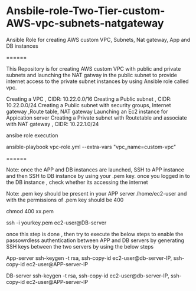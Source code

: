 # Ansbile-role-Two-Tier-custom-AWS-vpc-subnets-natgateway
Ansible Role for  creating AWS custom VPC, Subnets, Nat gateway, App and DB instances 

======

This Repository is for creating AWS custom VPC with public and private subnets and launching the NAT gatway in the public subnet to provide internet access to the private subnet instances by using Ansible role called vpc.

Creating a VPC , CIDR: 10.22.0.0/16
Creating a Public subnet , CIDR: 10.22.0.0/24
Creating a Public subnet with security groups, Internet gateway ,Route table, NAT gateway
Launching an Ec2 instance for Appication server
Creating a Private subnet with Routetable and associate with NAT gateway , CIDR: 10.22.1.0/24

ansibe role  execution

ansible-playbook vpc-role.yml --extra-vars "vpc_name=custom-vpc"

======

Note: once the APP and DB instances are launched, SSH to APP instance and then SSH to DB instance by using your .pem key. 
once you logged in to the DB instance , check whether its accessing the internet

Note: .pem key should be present in your APP server /home/ec2-user and with the permissions of .pem key should be 400

chmod 400 xx.pem

ssh -i yourkey.pem ec2-user@DB-server

once this step is done , then try to execute the below steps to enable the passowrdless authentication between APP and DB servers by generating SSH keys between the two servers by using the below steps

App-server
ssh-keygen -t rsa, ssh-copy-id ec2-user@db-server-IP, ssh-copy-id ec2-user@APP-server-IP

DB-server
ssh-keygen -t rsa, ssh-copy-id ec2-user@db-server-IP, ssh-copy-id ec2-user@APP-server-IP

